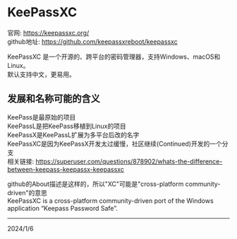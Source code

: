 # KeePassXC

官网: https://keepassxc.org/  
github地址: https://github.com/keepassxreboot/keepassxc  

KeePassXC 是一个开源的、跨平台的密码管理器，支持Windows、macOS和Linux。  
默认支持中文，更易用。  


## 发展和名称可能的含义
KeePass是最原始的项目  
KeePassL是把KeePass移植到Linux的项目  
KeePassX是KeePassL扩展为多平台后改的名字  
KeePassXC是因为KeePassX开发太过缓慢，社区继续(Continued)开发的一个分支  
相关链接: https://superuser.com/questions/878902/whats-the-difference-between-keepass-keepassx-keepassxc  

github的About描述是这样的，所以"XC"可能是"cross-platform community-driven"的意思  
KeePassXC is a cross-platform community-driven port of the Windows application “Keepass Password Safe”.  


---
2024/1/6  
